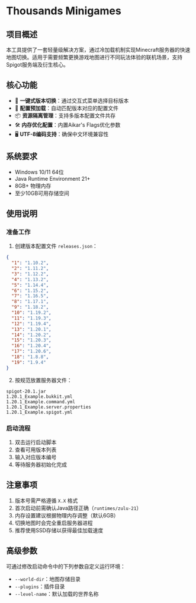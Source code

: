 # Thousands Minigames

## 项目概述
本工具提供了一套轻量级解决方案，通过冷加载机制实现Minecraft服务器的快速地图切换。适用于需要频繁更换游戏地图进行不同玩法体验的联机场景，支持Spigot服务端及衍生核心。

## 核心功能
- 🚀 **一键式版本切换**：通过交互式菜单选择目标版本
- 🔄 **配置预加载**：自动匹配版本对应的配置文件
- 📦 **资源隔离管理**：支持多版本配置文件共存
- 🛠 **内存优化配置**：内置Aikar's Flags优化参数
- 🖥 **UTF-8编码支持**：确保中文环境兼容性

## 系统要求
- Windows 10/11 64位
- Java Runtime Environment 21+
- 8GB+ 物理内存
- 至少10GB可用存储空间

## 使用说明

### 准备工作
1. 创建版本配置文件 `releases.json`：
```json
{
  "1": "1.10.2",
  "2": "1.11.2",
  "3": "1.12.2",
  "4": "1.13.2",
  "5": "1.14.4",
  "6": "1.15.2",
  "7": "1.16.5",
  "8": "1.17.1",
  "9": "1.18.2",
  "10": "1.19.2",
  "11": "1.19.3",
  "12": "1.19.4",
  "13": "1.20.1",
  "14": "1.20.2",
  "15": "1.20.3",
  "16": "1.20.4",
  "17": "1.20.6",
  "18": "1.8.8",
  "19": "1.9.4"
}
```

2. 按规范放置服务器文件：
```
spigot-20.1.jar
1.20.1_Example.bukkit.yml
1.20.1_Example.command.yml
1.20.1_Example.server.properties
1.20.1_Example.spigot.yml
```

### 启动流程
1. 双击运行启动脚本
2. 查看可用版本列表
3. 输入对应版本编号
4. 等待服务器初始化完成

## 注意事项
1. 版本号需严格遵循 `X.X` 格式
2. 首次启动前需确认Java路径正确（`runtimes/zulu-21`）
3. 内存设置建议根据物理内存调整（默认6GB）
4. 切换地图时会完全重启服务器进程
5. 推荐使用SSD存储以获得最佳加载速度

## 高级参数
可通过修改启动命令中的下列参数自定义运行环境：
- `--world-dir`：地图存储目录
- `--plugins`：插件目录
- `--level-name`：默认加载的世界名称